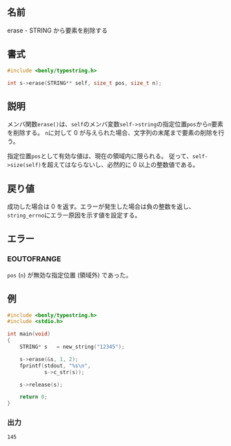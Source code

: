 ## 名前

erase - STRING から要素を削除する

## 書式

```c
#include <benly/typestring.h>

int s->erase(STRING** self, size_t pos, size_t n);
```

## 説明

メンバ関数`erase()`は、`self`のメンバ変数`self->string`の指定位置`pos`から`n`要素を削除する。
`n`に対して 0 が与えられた場合、文字列の末尾まで要素の削除を行う。

指定位置`pos`として有効な値は、現在の領域内に限られる。
従って、`self->size(self)`を超えてはならないし、必然的に 0 以上の整数値である。

## 戻り値

成功した場合は 0 を返す。エラーが発生した場合は負の整数を返し、`string_errno`にエラー原因を示す値を設定する。

## エラー

### EOUTOFRANGE

`pos` (`n`) が無効な指定位置 (領域外) であった。

## 例

```c
#include <benly/typestring.h>
#include <stdio.h>

int main(void)
{
    STRING* s   = new_string("12345");

    s->erase(&s, 1, 2);
    fprintf(stdout, "%s\n",
            s->c_str(s));

    s->release(s);

    return 0;
}
```

### 出力

```
145
```
